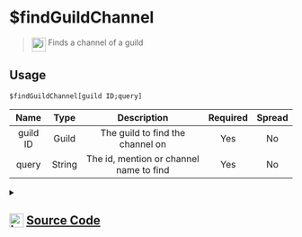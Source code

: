 # $findGuildChannel
> <img align="top" src="https://upload.wikimedia.org/wikipedia/commons/thumb/e/e4/Infobox_info_icon.svg/160px-Infobox_info_icon.svg.png?20150409153300" alt="image" width="25" height="auto"> Finds a channel of a guild
## Usage
```
$findGuildChannel[guild ID;query]
```
| Name | Type | Description | Required | Spread
| :---: | :---: | :---: | :---: | :---: |
guild ID | Guild | The guild to find the channel on | Yes | No
query | String | The id, mention or channel name to find | Yes | No
<details>
<summary>
    
## <img align="top" src="https://cdn4.iconfinder.com/data/icons/iconsimple-logotypes/512/github-512.png" alt="image" width="25" height="auto">  [Source Code](https://github.com/tryforge/ForgeScript-V2/blob/main/src/native/findGuildChannel.ts)
    
</summary>
    
```ts
import { ArgType, CompiledFunction, NativeFunction, Return } from "../structures"

export const ChannelMentionCharRegex = /[<>#]/g

export default new NativeFunction({
    name: "$findGuildChannel",
    description: "Finds a channel of a guild",
    brackets: true,
    args: [
        {
            name: "guild ID",
            description: "The guild to find the channel on",
            type: ArgType.Guild,
            rest: false,
            required: true
        },
        {
            name: "query",
            description: "The id, mention or channel name to find",
            rest: false,
            type: ArgType.String,
            required: true
        }
    ],
    unwrap: true,
    execute(ctx, [ guild, q ]) {
        const id = q.replace(ChannelMentionCharRegex, "")

        if (CompiledFunction.IdRegex.test(id)) {
            const ch = guild.channels.cache.get(id)
            if (ch) return Return.success(ch.id)
        }

        q = q.toLowerCase()
        return Return.success(
            guild.channels.cache.find(
                x => x.id === id || x.name.toLowerCase() === q
            )?.id
        )
    },
})
```
    
</details>